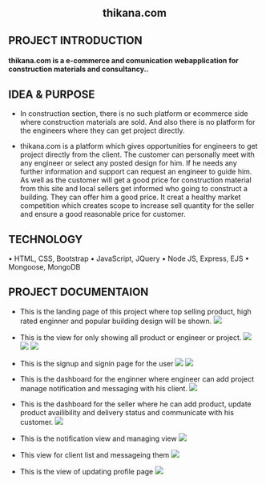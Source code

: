 <h2 align=center>
thikana.com
</h2>

## **PROJECT INTRODUCTION**

#### **thikana.com** is a e-commerce and comunication webapplication for construction materials and consultancy..

## **IDEA & PURPOSE**

- In construction section, there is no such platform or ecommerce side where construction materials are sold. And also there is no platform for the engineers where they can get project directly.

- thikana.com is a platform which gives opportunities for engineers to get project directly from the client. The customer can personally meet with any engineer or select any posted design for him. If he needs any further information and support can request an engineer to guide him. As well as the customer will get a good price for construction material from this site and local sellers get informed who going to construct a building. They can offer him a good price. It creat a healthy market competition which creates scope to increase sell quantity for the seller and ensure a good reasonable price for customer.

## **TECHNOLOGY**

• HTML, CSS, Bootstrap
• JavaScript, JQuery
• Node JS, Express, EJS
• Mongoose, MongoDB

## **PROJECT DOCUMENTAION**

- This is the landing page of this project where top selling product, high rated enginner and popular building design will be shown.
  <img src="client/screen_shot/landing.jpeg">

- This is the view for only showing all product or engineer or project.
  <img src="client/screen_shot/allproject.png">
  <img src="client/screen_shot/allengineer.png">
  <img src="client/screen_shot/allproduct.png">

- This is the signup and signin page for the user
  <img src="client/screen_shot/signup.png">
  <img src="client/screen_shot/signIn.png">

- This is the dashboard for the enginner where engineer can add project manage notification and messaging with his client.
  <img src="client/screen_shot/engineer.png">

- This is the dashboard for the seller where he can add product, update product availibility and delivery status and communicate with his customer.
  <img src="client/screen_shot/seller.png">

- This is the notification view and managing view
  <img src="client/screen_shot/notification.png">

- This view for client list and messageing them
  <img src="client/screen_shot/message.png">

- This is the view of updating profile page
  <img src="client/screen_shot/profile.png">
